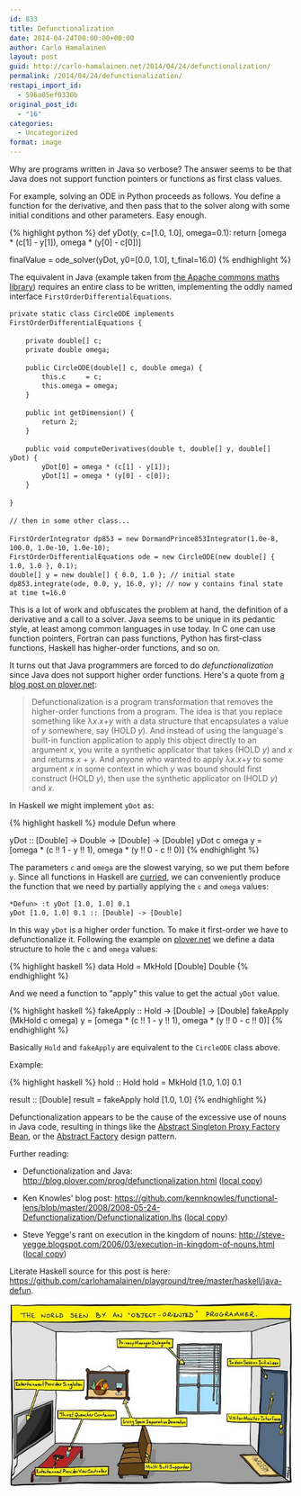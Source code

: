 ```yaml
---
id: 833
title: Defunctionalization
date: 2014-04-24T00:00:00+00:00
author: Carlo Hamalainen
layout: post
guid: http://carlo-hamalainen.net/2014/04/24/defunctionalization/
permalink: /2014/04/24/defunctionalization/
restapi_import_id:
  - 596a05ef0330b
original_post_id:
  - "16"
categories:
  - Uncategorized
format: image
---
```


Why are programs written in Java so verbose? The
answer seems to be that Java does not support function pointers or
functions as first class values. 

For example, solving an ODE in Python proceeds as follows. You define a
function for the derivative, and then pass that to the solver along
with some initial conditions and other parameters. Easy enough. 

{% highlight python %}
def yDot(y, c=[1.0, 1.0], omega=0.1):
    return [omega * (c[1] - y[1]), omega * (y[0] - c[0])]

finalValue = ode_solver(yDot, y0=[0.0, 1.0], t_final=16.0)
{% endhighlight %}

The equivalent in Java (example taken from <a href="http://commons.apache.org/proper/commons-math/userguide/ode.html">the Apache commons maths library</a>) requires an entire class to be written, implementing the oddly named interface ``FirstOrderDifferentialEquations``. 

```
private static class CircleODE implements FirstOrderDifferentialEquations {

    private double[] c;
    private double omega;

    public CircleODE(double[] c, double omega) {
        this.c     = c;
        this.omega = omega;
    }

    public int getDimension() {
        return 2;
    }

    public void computeDerivatives(double t, double[] y, double[] yDot) {
        yDot[0] = omega * (c[1] - y[1]);
        yDot[1] = omega * (y[0] - c[0]);
    }

}

// then in some other class...

FirstOrderIntegrator dp853 = new DormandPrince853Integrator(1.0e-8, 100.0, 1.0e-10, 1.0e-10);
FirstOrderDifferentialEquations ode = new CircleODE(new double[] { 1.0, 1.0 }, 0.1);
double[] y = new double[] { 0.0, 1.0 }; // initial state
dp853.integrate(ode, 0.0, y, 16.0, y); // now y contains final state at time t=16.0
```

This is a lot of work and obfuscates the problem at hand,
the definition of a derivative and a call to a solver. Java seems
to be unique in its pedantic style, at least among common languages in
use today. In C one can use function pointers, Fortran
can pass functions, Python has first-class functions, Haskell has
higher-order functions, and so on. 

It turns out that Java programmers are forced
to do <i>defunctionalization</i> since Java does not
support higher order functions. Here's a quote from <a href="view-source:http://blog.plover.com/prog/defunctionalization.html">a blog post on plover.net</a>:

> Defunctionalization is a program transformation that removes the
higher-order functions from a program.  The idea is that you replace
something like &lambda;<i>x</i>.<i>x</i>+<i>y</i>  with a data structure that
encapsulates a value of <i>y</i> somewhere, say (HOLD <i>y</i>).  And
instead of using the language's built-in function application to
apply this object directly to an argument <i>x</i>, you write a
synthetic applicator that takes (HOLD <i>y</i>) and <i>x</i> and
returns <i>x</i> + <i>y</i>.     And anyone who wanted to apply
&lambda;<i>x</i>.<i>x</i>+<i>y</i> to some argument <i>x</i> in some context
in which <i>y</i> was bound should first construct (HOLD <i>y</i>),
then use the synthetic applicator on (HOLD <i>y</i>) and <i>x</i>.  </blockquote> 

In Haskell we might implement ``yDot`` as: 

{% highlight haskell %}
module Defun where

yDot :: [Double] -> Double -> [Double] -> [Double]
yDot c omega y = [omega * (c !! 1 - y !! 1), omega * (y !! 0 - c !! 0)]
{% endhighlight %}

The parameters ``c`` and ``omega`` are the slowest varying, so we put them before ``y``. Since all functions in Haskell are <a href="http://www.haskell.org/haskellwiki/Currying">curried</a>, we can conveniently produce the function that we need by partially applying the ``c`` and ``omega`` values:

```
*Defun> :t yDot [1.0, 1.0] 0.1
yDot [1.0, 1.0] 0.1 :: [Double] -> [Double]
```

In this way ``yDot`` is a higher order function. To make it first-order we have to defunctionalize it. Following the example on <a href="view-source:http://blog.plover.com/prog/defunctionalization.html">plover.net</a> we define a data structure to hole the ``c`` and ``omega`` values: 

{% highlight haskell %}
data Hold = MkHold [Double] Double
{% endhighlight %}

And we need a function to "apply" this value to get the actual ``yDot`` value. 

{% highlight haskell %}
fakeApply :: Hold -> [Double] -> [Double]
fakeApply (MkHold c omega) y = [omega * (c !! 1 - y !! 1), omega * (y !! 0 - c !! 0)]
{% endhighlight %}

Basically ``Hold`` and ``fakeApply`` are equivalent to the ``CircleODE`` class above. 

Example: 

{% highlight haskell %}
hold :: Hold
hold = MkHold [1.0, 1.0] 0.1

result :: [Double]
result = fakeApply hold [1.0, 1.0]
{% endhighlight %}

Defunctionalization appears to be the cause of the excessive use of nouns in Java code, resulting in things like the <a href="http://docs.spring.io/spring/docs/2.5.x/api/org/springframework/aop/framework/AbstractSingletonProxyFactoryBean.html">Abstract Singleton Proxy Factory Bean</a>, or the <a href="http://en.wikipedia.org/wiki/Abstract_factory_pattern">Abstract Factory</a> design pattern.

Further reading: 

* Defunctionalization and Java: <a href="http://blog.plover.com/prog/defunctionalization.html">http://blog.plover.com/prog/defunctionalization.html</a> (<a href="/stuff/defunctionalization_local_copies/The%20Universe%20of%20Discourse%20%20%20Defunctionalization%20and%20Java.html">local copy</a>)

* Ken Knowles' blog post: <a href="https://github.com/kennknowles/functional-lens/blob/master/2008/2008-05-24-Defunctionalization/Defunctionalization.lhs">https://github.com/kennknowles/functional-lens/blob/master/2008/2008-05-24-Defunctionalization/Defunctionalization.lhs</a> (<a href="/stuff/defunctionalization_local_copies/Defunctionalization.lhs">local copy</a>)

* Steve Yegge's rant on execution in the kingdom of nouns: <a href="http://steve-yegge.blogspot.com/2006/03/execution-in-kingdom-of-nouns.html">http://steve-yegge.blogspot.com/2006/03/execution-in-kingdom-of-nouns.html</a> (<a href="/stuff/defunctionalization_local_copies/Stevey%27s%20Blog%20Rants%20%20Execution%20in%20the%20Kingdom%20of%20Nouns.html">local copy</a>)

Literate Haskell source for this post is here: <a href="https://github.com/carlohamalainen/playground/tree/master/haskell/java-defun">https://github.com/carlohamalainen/playground/tree/master/haskell/java-defun</a>. 

<p><center> <a href="http://www.howtogeek.com/123403/the-world-as-seen-by-an-object-oriented-programmer-comic/"><img src="/stuff/world_according_to_OO_programmer.jpg"></a> </center> 
